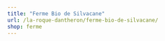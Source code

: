 ```yaml
---
title: "Ferme Bio de Silvacane"
url: /la-roque-dantheron/ferme-bio-de-silvacane/
shop: ferme
---
```


